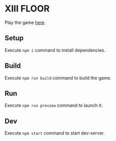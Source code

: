 # XIII FLOOR

Play the game [here](https://js13kgames.com/2024/games/xiii-floor).

## Setup

Execute `npm i` command to install dependencies.

## Build

Execute `npm run build` command to build the game.

## Run

Execute `npm run preview` command to launch it.

## Dev

Execute `npm start` command to start dev-server.
